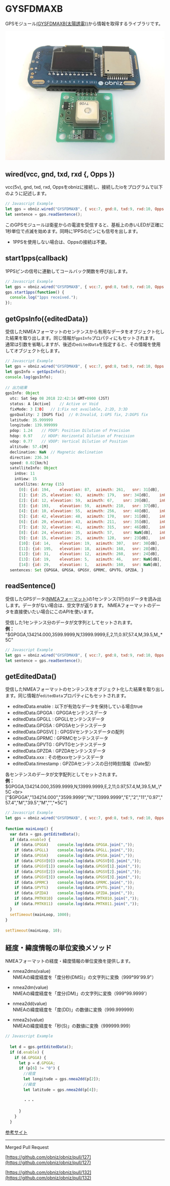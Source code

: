 # GYSFDMAXB


GPSモジュール[(GYSFDMAXB(太陽誘電))](http://akizukidenshi.com/catalog/g/gK-09991/)から情報を取得するライブラリです。

![](./image.jpg)




## wired(vcc, gnd, txd, rxd {, Opps })

vcc(5v), gnd, txd, rxd, Oppsをobnizに接続し、接続したioをプログラムで以下のように記述します。

```javascript
// Javascript Example
let gps = obniz.wired("GYSFDMAXB", { vcc:7, gnd:8, txd:9, rxd:10, Opps:11 });
let sentence = gps.readSentence();
```

このGPSモジュールは衛星からの電波を受信すると、基板上の赤いLEDが正確に1秒単位で点滅を始めます。同時に1PPSのピンにも信号を出します。

- 1PPSを使用しない場合は、Oppsの接続は不要。


## start1pps(callback)

1PPSピンの信号に連動してコールバック関数を呼び出します。

```javascript
// Javascript Example
let gps = obniz.wired("GYSFDMAXB", { vcc:7, gnd:8, txd:9, rxd:10, Opps:11 });
gps.start1pps(function() {
  console.log("1pps received.");
});
```


## getGpsInfo({editedData})

受信したNMEAフォーマットのセンテンスから有用なデータをオブジェクト化した結果を取り出します。同じ情報が`gpsInfo`プロパティにもセットされます。<br>
通常は引数を省略しますが、後述の`editedData`を指定すると、その情報を使用してオブジェクト化します。

```javascript
// Javascript Example
let gps = obniz.wired("GYSFDMAXB", { vcc:7, gnd:8, txd:9, rxd:10, Opps:11 });
let gpsInfo = getGpsInfo();
console.log(gpsInfo);

// 出力結果
gpsInfo: Object
  utc: Sat Sep 08 2018 22:42:14 GMT+0900 (JST)
  status: A [Active]	// Active or Void
  fixMode: 3 [3D]	// 1:Fix not available, 2:2D, 3:3D
  gpsQuality: 2 [DGPS fix]	// 0:Invalid, 1:GPS fix, 2:DGPS fix
  latitude: 35.999999
  longitude: 139.999999
  pdop: 1.24	// PDOP: Position Dilution of Precision
  hdop: 0.97	// HDOP: Horizontal Dilution of Precision
  vdop: 0.77	// VDOP: Vertical Dilution of Position
  altitude: 57.4[M]
  declination: NaN	// Magnetic declination
  direction: 236.34
  speed: 0.02[km/h]
  satelliteInfo: Object
    inUse: 11
    inView: 15
    satellites: Array (15)
      [0]: {id: 194,	elevation: 87,	azimuth: 261,	snr: 31[dB],	inUse: true, }
      [1]: {id: 25,	elevation: 63,	azimuth: 179,	snr: 34[dB],	inUse: true, }
      [2]: {id: 12,	elevation: 59,	azimuth: 67,	snr: 20[dB],	inUse: true, }
      [3]: {id: 193,	elevation: 59,	azimuth: 210,	snr: 37[dB],	inUse: true, }
      [4]: {id: 10,	elevation: 55,	azimuth: 256,	snr: 40[dB],	inUse: true, }
      [5]: {id: 42,	elevation: 48,	azimuth: 170,	snr: 31[dB],	inUse: false, }
      [6]: {id: 20,	elevation: 43,	azimuth: 211,	snr: 35[dB],	inUse: true, }
      [7]: {id: 32,	elevation: 41,	azimuth: 315,	snr: 46[dB],	inUse: true, }
      [8]: {id: 24,	elevation: 35,	azimuth: 57,	snr: NaN[dB],	inUse: false, }
      [9]: {id: 15,	elevation: 25,	azimuth: 120,	snr: 23[dB],	inUse: true, }
      [10]: {id: 14,	elevation: 19,	azimuth: 307,	snr: 30[dB],	inUse: true, }
      [11]: {id: 195,	elevation: 18,	azimuth: 168,	snr: 28[dB],	inUse: true, }
      [12]: {id: 31,	elevation: 12,	azimuth: 260,	snr: 24[dB],	inUse: true, }
      [13]: {id: 19,	elevation: 5,	azimuth: 46,	snr: NaN[dB],	inUse: false, }
      [14]: {id: 29,	elevation: 1,	azimuth: 160,	snr: NaN[dB],	inUse: false, }
  sentences: Set {GPGGA, GPGSA, GPGSV, GPRMC, GPVTG, GPZDA, }

```

## readSentence()

受信したGPSデータ([NMEAフォーマット](https://ja.wikipedia.org/wiki/NMEA_0183))の1センテンス(1行の)データを読み出します。データがない場合は、空文字が返ります。
NMEAフォーマットのデータを直接使いたい場合にこのAPIを使います。

受信した1センテンス分のデータが文字列としてセットされます。<br>
**例：** "$GPGGA,134214.000,3599.9999,N,13999.9999,E,2,11,0.97,57.4,M,39.5,M,,\*5C"


```javascript
// Javascript Example
let gps = obniz.wired("GYSFDMAXB", { vcc:7, gnd:8, txd:9, rxd:10, Opps:11 });
let sentence = gps.readSentence();
```

## getEditedData()

受信したNMEAフォーマットのセンテンスをオブジェクト化した結果を取り出します。同じ情報が`editedData`プロパティにもセットされます。

- editedData.enable : 以下が有効なデータを保持している場合true
- editedData.GPGGA : GPGGAセンテンスデータ
- editedData.GPGLL : GPGLLセンテンスデータ
- editedData.GPGSA : GPGSAセンテンスデータ
- editedData.GPGSV[ ] : GPGSVセンテンスデータの配列
- editedData.GPRMC : GPRMCセンテンスデータ
- editedData.GPVTG : GPVTGセンテンスデータ
- editedData.GPZDA : GPZDAセンテンスデータ
- editedData.xxx : その他xxxセンテンスデータ
- editedData.timestamp : GPZDAセンテンスの日付時刻情報（Date型）

各センテンスのデータが文字配列としてセットされます。<br>
**例：** $GPGGA,134214.000,3599.9999,N,13999.9999,E,2,11,0.97,57.4,M,39.5,M,,\*5C
<br>
["$GPGGA","134214.000","3599.9999","N","13999.9999","E","2","11","0.97","57.4","M","39.5","M","","*5C"]


```javascript
// Javascript Example
let gps = obniz.wired("GYSFDMAXB", { vcc:7, gnd:8, txd:9, rxd:10, Opps:11 });

function mainLoop() {
  var data = gps.getEditedData();
  if (data.enable) {
    if (data.GPGGA)    console.log(data.GPGGA.join(","));
    if (data.GPGLL)    console.log(data.GPGLL.join(","));
    if (data.GPGSA)    console.log(data.GPGSA.join(","));
    if (data.GPGSV[0]) console.log(data.GPGSV[0].join(","));
    if (data.GPGSV[1]) console.log(data.GPGSV[1].join(","));
    if (data.GPGSV[2]) console.log(data.GPGSV[2].join(","));
    if (data.GPGSV[3]) console.log(data.GPGSV[3].join(","));
    if (data.GPRMC)    console.log(data.GPRMC.join(","));
    if (data.GPVTG)    console.log(data.GPVTG.join(","));
    if (data.GPZDA)    console.log(data.GPZDA.join(","));
    if (data.PMTK010)  console.log(data.PMTK010.join(","));
    if (data.PMTK011)  console.log(data.PMTK011.join(","));
  }
  setTimeout(mainLoop, 1000);
}

setTimeout(mainLoop, 10);
```


## 経度・緯度情報の単位変換メソッド

NMEAフォーマットの経度・緯度情報の単位変換を提供します。

- nmea2dms(value)<br>
NMEAの緯度経度を「度分秒(DMS)」の文字列に変換（999°99'99.9"）

- nmea2dm(value)<br>
NMEAの緯度経度を「度分(DM)」の文字列に変換（999°99.9999'）

- nmea2dd(value)<br>
NMEAの緯度経度を「度(DD)」の数値に変換（999.999999）

- nmea2s(value)<br>
NMEAの緯度経度を「秒(S)」の数値に変換（999999.999）


```javascript
// Javascript Example

  let d = gps.getEditedData();
  if (d.enable) {
    if (d.GPGGA) { 
      let p = d.GPGGA;
      if (p[6] != "0") {
        //経度
        let longitude = gps.nmea2dd(p[2]);
        //緯度
        let latitude = gps.nmea2dd(p[4]);
        
        ・・・
        
      }
    }
  }

```

[参考サイト](https://www.petitmonte.com/robot/howto_gysfdmaxb.html)


---

Merged Pull Request

[https://github.com/obniz/obniz/pull/127](https://github.com/obniz/obniz/pull/127)

[https://github.com/obniz/obniz/pull/132](https://github.com/obniz/obniz/pull/132)